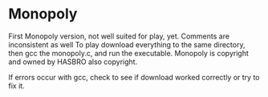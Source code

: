 # Monopoly
First Monopoly version, not well suited for play, yet. Comments are inconsistent as well
To play download everything to the same directory, then gcc the monopoly.c, and run the executable.
Monopoly is copyright and owned by HASBRO also copyright.


If errors occur with gcc, check to see if download worked correctly or try to fix it.
